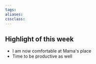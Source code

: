 ```yaml
---
tags:
aliases:
cssclass:
---
```


## Highlight of this week
- I am now comfortable at Mama's place
- Time to be productive as well




